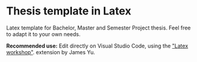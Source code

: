 # Thesis template in Latex

Latex template for Bachelor, Master and Semester Project thesis. Feel free to adapt it to your own needs.

**Recommended use:** Edit directly on Visual Studio Code, using the ["Latex workshop"](https://marketplace.visualstudio.com/items?itemName=James-Yu.latex-workshop). extension by James Yu.
